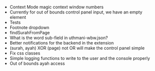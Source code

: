 - Context Mode magic context window numbers
- Currently for out of bounds control panel input, we have an empty element
- Tests
- Footnote dropdown
- findSurahFromPage
- What is the word sub-field in uthmani-wbw.json?
- Better notifications for the backend in the extension
- (surah, ayah) XOR (page) not OR will make the control panel simple
- Fix css classes
- Simple logging functions to write to the user and the console properly
- Out of bounds ayah access
